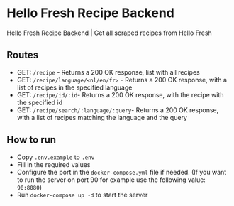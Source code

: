 # Hello Fresh Recipe Backend

Hello Fresh Recipe Backend | Get all scraped recipes from Hello Fresh

## Routes

- GET: `/recipe` - Returns a 200 OK response, list with all recipes
- GET: `/recipe/language/<nl/en/fr>` - Returns a 200 OK response, with a list of recipes in the specified language
- GET: `/recipe/id/:id`- Returns a 200 OK response, with the recipe with the specified id
- GET: `/recipe/search/:language/:query`- Returns a 200 OK response, with a list of recipes matching the language and the query

## How to run

- Copy `.env.example` to `.env`
- Fill in the required values
- Configure the port in the `docker-compose.yml` file if needed. (If you want to run the server on port 90 for example use the following value: `90:8080`)
- Run `docker-compose up -d` to start the server
